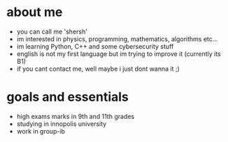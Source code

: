 # about me
- you can call me 'shersh'
- im interested in physics, programming, mathematics, algorithms etc...
- im learning Python, C++ and some cybersecurity stuff
- english is not my first language but im trying to improve it (currently its B1)
- if you cant contact me, well maybe i just dont wanna it ;)

# goals and essentials
- high exams marks in 9th and 11th grades
- studying in innopolis university
- work in group-ib
